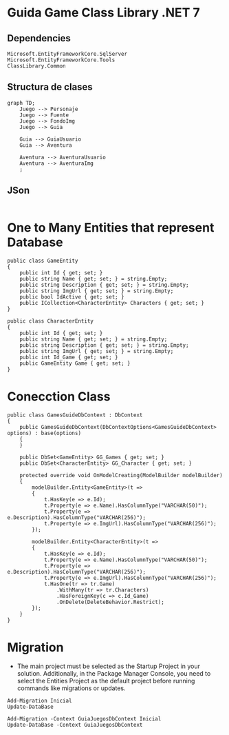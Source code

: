 ﻿# Guida Game Class Library .NET 7

## Dependencies
```
Microsoft.EntityFrameworkCore.SqlServer
Microsoft.EntityFrameworkCore.Tools
ClassLibrary.Common
```

## Structura de clases
```mermaid
graph TD;
    Juego --> Personaje
    Juego --> Fuente
    Juego --> FondoImg
    Juego --> Guia

    Guia --> GuiaUsuario
    Guia --> Aventura

    Aventura --> AventuraUsuario
    Aventura --> AventuraImg   
    ;
```

## JSon
```
```

# One to Many Entities that represent Database
```
public class GameEntity
{
    public int Id { get; set; }
    public string Name { get; set; } = string.Empty;
    public string Description { get; set; } = string.Empty;
    public string ImgUrl { get; set; } = string.Empty;
    public bool IdActive { get; set; }
    public ICollection<CharacterEntity> Characters { get; set; }
}
```
```
public class CharacterEntity
{
    public int Id { get; set; }
    public string Name { get; set; } = string.Empty;
    public string Description { get; set; } = string.Empty;
    public string ImgUrl { get; set; } = string.Empty;
    public int Id_Game { get; set; }
    public GameEntity Game { get; set; }
}
```

# Conecction Class
```
public class GamesGuideDbContext : DbContext
{
    public GamesGuideDbContext(DbContextOptions<GamesGuideDbContext> options) : base(options)
    {
    }

    public DbSet<GameEntity> GG_Games { get; set; }
    public DbSet<CharacterEntity> GG_Character { get; set; }

    protected override void OnModelCreating(ModelBuilder modelBuilder)
    {
        modelBuilder.Entity<GameEntity>(t =>
        {
            t.HasKey(e => e.Id);
            t.Property(e => e.Name).HasColumnType("VARCHAR(50)");
            t.Property(e => e.Description).HasColumnType("VARCHAR(256)");
            t.Property(e => e.ImgUrl).HasColumnType("VARCHAR(256)");
        });

        modelBuilder.Entity<CharacterEntity>(t =>
        {
            t.HasKey(e => e.Id);
            t.Property(e => e.Name).HasColumnType("VARCHAR(50)");
            t.Property(e => e.Description).HasColumnType("VARCHAR(256)");
            t.Property(e => e.ImgUrl).HasColumnType("VARCHAR(256)");
            t.HasOne(tr => tr.Game)
                .WithMany(tr => tr.Characters)
                .HasForeignKey(c => c.Id_Game)
                .OnDelete(DeleteBehavior.Restrict);
        });
    }
}
```

# Migration
* The main project must be selected as the Startup Project in your solution. Additionally, in the Package Manager Console, you need to select the Entities Project as the default project before running commands like migrations or updates.

```
Add-Migration Inicial
Update-DataBase
```

```
Add-Migration -Context GuiaJuegosDbContext Inicial
Update-DataBase -Context GuiaJuegosDbContext
```
